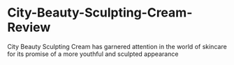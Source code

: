# City-Beauty-Sculpting-Cream-Review
City Beauty Sculpting Cream has garnered attention in the world of skincare for its promise of a more youthful and sculpted appearance
